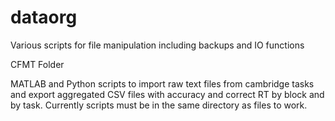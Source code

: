 # dataorg
Various scripts for file manipulation including backups and IO functions

CFMT Folder

MATLAB and Python scripts to import raw text files from cambridge tasks and export aggregated CSV files with accuracy and correct RT by block and by task. Currently scripts must be in the same directory as files to work.
